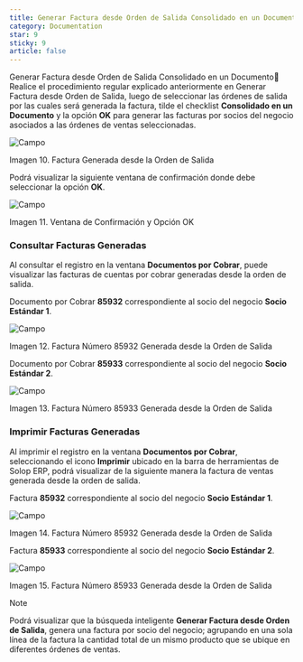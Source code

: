 ```yaml
---
title: Generar Factura desde Orden de Salida Consolidado en un Documento
category: Documentation
star: 9
sticky: 9
article: false
---
```


Generar Factura desde Orden de Salida Consolidado en un Documento
Realice el procedimiento regular explicado anteriormente en Generar Factura desde Orden de Salida, luego de seleccionar las órdenes de salida por las cuales será generada la factura, tilde el checklist **Consolidado en un Documento** y la opción **OK** para generar las facturas por socios del negocio asociados a las órdenes de ventas seleccionadas.

![Campo](/assets/img/docs/sales-management/sam-sales-image256.png)

Imagen 10. Factura Generada desde la Orden de Salida

Podrá visualizar la siguiente ventana de confirmación donde debe seleccionar la opción **OK**.

![Campo](/assets/img/docs/sales-management/sam-sales-image257.png)

Imagen 11. Ventana de Confirmación y Opción OK

### Consultar Facturas Generadas

Al consultar el registro en la ventana **Documentos por Cobrar**, puede visualizar las facturas de cuentas por cobrar generadas desde la orden de salida.

Documento por Cobrar **85932** correspondiente al socio del negocio **Socio Estándar 1**.

![Campo](/assets/img/docs/sales-management/sam-sales-image258.png)

Imagen 12. Factura Número 85932 Generada desde la Orden de Salida

Documento por Cobrar **85933** correspondiente al socio del negocio **Socio Estándar 2**.

![Campo](/assets/img/docs/sales-management/sam-sales-image259.png)

Imagen 13. Factura Número 85933 Generada desde la Orden de Salida

### Imprimir Facturas Generadas

Al imprimir el registro en la ventana **Documentos por Cobrar**, seleccionando el icono **Imprimir** ubicado en la barra de herramientas de Solop ERP, podrá visualizar de la siguiente manera la factura de ventas generada desde la orden de salida.

Factura **85932** correspondiente al socio del negocio **Socio Estándar 1**.

![Campo](/assets/img/docs/sales-management/sam-sales-image260.png)

Imagen 14. Factura Número 85932 Generada desde la Orden de Salida

Factura **85933** correspondiente al socio del negocio **Socio Estándar 2**.

![Campo](/assets/img/docs/sales-management/sam-sales-image261.png)

Imagen 15. Factura Número 85933 Generada desde la Orden de Salida

Note

Podrá visualizar que la búsqueda inteligente **Generar Factura desde Orden de Salida**, genera una factura por socio del negocio; agrupando en una sola línea de la factura la cantidad total de un mismo producto que se ubique en diferentes órdenes de ventas.
